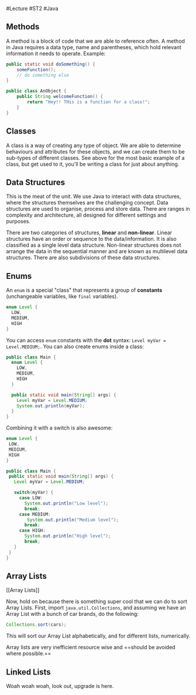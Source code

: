 #Lecture #ST2 #Java 
## Methods
A method is a block of code that we are able to reference often. A method in Java requires a data type, name and parentheses, which hold relevant information it needs to operate. 
Example:
```Java
public static void doSomething() {
	someFunction();
	// do something else
}

public class AnObject {
	public String welcomeFunction() {
		return "Hey!! THis is a function for a class!";
	}
}
```

## Classes
A class is a way of creating any type of object. We are able to determine behaviours and attributes for these objects, and we can create them to be sub-types of different classes. See above for the most basic example of a class, but get used to it, you'll be writing a class for just about anything.

## Data Structures
This is the meat of the unit. We use Java to interact with data structures, where the structures themselves are the challenging concept. Data structures are used to organise, process and store data. There are ranges in complexity and architecture, all designed for different settings and purposes.

There are two categories of structures, **linear** and **non-linear**. Linear structures have an order or sequence to the data/information. It is also classified as a single level data structure. Non-linear structures does not arrange the data in the sequential manner and are known as multilevel data structures. There are also subdivisions of these data structures.

## Enums
An `enum` is a special "class" that represents a group of **constants** (unchangeable variables, like `final` variables).
```java
enum Level {
  LOW,
  MEDIUM,
  HIGH
}
```
You can access `enum` constants with the **dot** syntax: `Level myVar = Level.MEDIUM;`. You can also create enums inside a class:
```java
public class Main {
  enum Level {
    LOW,
    MEDIUM,
    HIGH
  }

  public static void main(String[] args) {
    Level myVar = Level.MEDIUM; 
    System.out.println(myVar);
  }
}
```
 Combining it with a switch is also awesome:
 ```java
enum Level {
  LOW,
  MEDIUM,
  HIGH
}

public class Main {
  public static void main(String[] args) {
    Level myVar = Level.MEDIUM;

    switch(myVar) {
      case LOW:
        System.out.println("Low level");
        break;
      case MEDIUM:
         System.out.println("Medium level");
        break;
      case HIGH:
        System.out.println("High level");
        break;
    }
  }
}
```

## Array Lists
[[Array Lists]]

Now, hold on because there is something super cool that we can do to sort Array Lists. First, import `java.util.Collections`, and assuming we have an Array List with a bunch of car brands, do the following:
```java
Collections.sort(cars);
```
This will sort our Array List alphabetically, and for different lists, numerically. 

Array lists are very inefficient resource wise and ==should be avoided where possible.== 

## Linked Lists
Woah woah woah, look out, upgrade is here. 